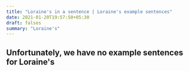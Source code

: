 ```yaml
---
title: "Loraine's in a sentence | Loraine's example sentences"
date: 2021-01-20T19:57:50+05:30
draft: falses
summary: "Loraine's"
---
```

## Unfortunately, we have no example sentences for Loraine's                 
